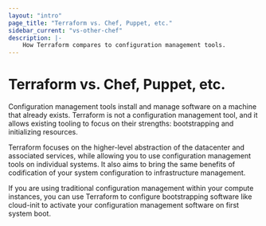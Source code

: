 ```yaml
---
layout: "intro"
page_title: "Terraform vs. Chef, Puppet, etc."
sidebar_current: "vs-other-chef"
description: |-
    How Terraform compares to configuration management tools. 
---
```


# Terraform vs. Chef, Puppet, etc.

Configuration management tools install and manage software on a machine
that already exists. Terraform is not a configuration management tool,
and it allows existing tooling to focus on their strengths: bootstrapping
and initializing resources.

Terraform focuses on the higher-level abstraction of the datacenter and
associated services, while allowing you to use configuration management
tools on individual systems. It also aims to bring the same benefits of
codification of your system configuration to infrastructure management.

If you are using traditional configuration management within your compute
instances, you can use Terraform to configure bootstrapping software like
cloud-init to activate your configuration management software on first
system boot.
